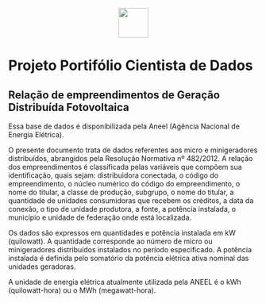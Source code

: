 <p align="center">
  <img height="60px" src="https://dadosabertos.aneel.gov.br/uploads/group/2022-08-23-193719.950953MARCAS-ANEEL-022.png">
</p>

# Projeto Portifólio Cientista de Dados

## Relação de empreendimentos de Geração Distribuída Fotovoltaica

Essa base de dados é disponibilizada pela Aneel (Agência Nacional de Energia Elétrica).

O presente documento trata de dados referentes aos micro e minigeradores distribuídos, abrangidos pela Resolução Normativa nº 482/2012. A relação dos empreendimentos é classificada pelas variáveis que compõem sua identificação, quais sejam: distribuidora conectada, o código do empreendimento, o núcleo numérico do código do empreendimento, o nome do titular, a classe de produção, subgrupo, o nome do titular, a quantidade de unidades consumidoras que recebem os créditos, a data da conexão, o tipo de unidade produtora, a fonte, a potência instalada, o município e unidade de federação onde está localizada.

Os dados são expressos em quantidades e potência instalada em kW (quilowatt). A quantidade corresponde ao número de micro ou minigeradores distribuídos instalados no período especificado. A potência instalada é definida pelo somatório da potência elétrica ativa nominal das unidades geradoras.

A unidade de energia elétrica atualmente utilizada pela ANEEL é o kWh (quilowatt-hora) ou o MWh (megawatt-hora).



